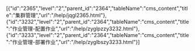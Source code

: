 [{"id":"2365","level":"2","parent_id":"2364","tableName":"cms_content","title":"集群管理","url":"/help/jqgl2365.html"},{"id":"3232","level":"2","parent_id":"2364","tableName":"cms_content","title":"作业管理-配置作业","url":"/help/zyglpzzy3232.html"},{"id":"3233","level":"2","parent_id":"2364","tableName":"cms_content","title":"作业管理-部署作业","url":"/help/zyglbszy3233.html"}]